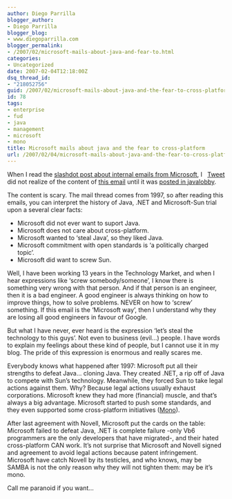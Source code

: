 ```yaml
---
author: Diego Parrilla
blogger_author:
- Diego Parrilla
blogger_blog:
- www.diegoparrilla.com
blogger_permalink:
- /2007/02/microsoft-mails-about-java-and-fear-to.html
categories:
- Uncategorized
date: 2007-02-04T12:18:00Z
dsq_thread_id:
- "218052756"
guid: /2007/02/microsoft-mails-about-java-and-the-fear-to-cross-platform/
id: 78
tags:
- enterprise
- fud
- java
- management
- microsoft
- mono
title: Microsoft mails about java and the fear to cross-platform
url: /2007/02/04/microsoft-mails-about-java-and-the-fear-to-cross-platform/
---
```


<div style="float: right; margin-left: 10px;">
  <a href="https://twitter.com/share" class="twitter-share-button" data-via="nubeblog" data-hashtags="enterprise,fud,java,management,microsoft,mono" data-count="vertical" data-url="/2007/02/04/microsoft-mails-about-java-and-the-fear-to-cross-platform/">Tweet</a>
</div>

When I read the [slashdot post about internal emails from Microsoft](http://slashdot.org/articles/07/02/03/1524250.shtml), I did not realize of the content of [this email](http://www.iowaconsumercase.org/011107/PX_2768.pdf) until it was [posted in <span onclick="BLOG_clickHandler(this)" class="blsp-spelling-error" id="SPELLING_ERROR_0">javalobby</span>](http://www.javalobby.org/java/forums/t90205.html).

The content is scary. The mail thread comes from 1997, so after reading this emails, you can interpret the history of Java, .NET and Microsoft-Sun trial upon a several clear facts: 

  * Microsoft did not ever want to suport Java.
  * Microsoft does not care about cross-platform.
  * Microsoft wanted to &#8216;steal Java&#8217;, so they liked Java.
  * Microsoft commitment with open standards is &#8216;a politically charged topic&#8217;.
  * Microsoft did want to screw Sun.

Well, I have been working 13 years in the Technology Market, and when I hear expressions like &#8216;screw somebody/someone&#8217;, I know there is something very wrong with that person. And if that person is an engineer, then it is a bad engineer. A good engineer is always thinking on how to improve things, how to solve problems. NEVER on how to &#8216;screw&#8217; something. If this email is the &#8216;Microsoft way&#8217;, then I understand why they are losing all good engineers in favour of Google.

But what I have never, ever heard is the expression &#8216;let&#8217;s steal the technology to this guys&#8217;. Not even to business (evil&#8230;) people. I have words to explain my feelings about these kind of people, but I cannot use it in my blog. The pride of this expression is enormous and really scares me.

Everybody knows what happened after 1997: Microsoft put all their strengths to defeat Java&#8230; cloning Java. They created .NET, a rip off of Java to compete with Sun&#8217;s technology. Meanwhile, they forced Sun to take legal actions against them. Why? Because legal actions usually exhaust corporations. Microsoft knew they had more (financial) muscle, and that&#8217;s always a big advantage. Microsoft started to push some standards, and they even supported some cross-platform initiatives ([Mono](http://www.mono-project.com)).

After last agreement with <span onclick="BLOG_clickHandler(this)" class="blsp-spelling-error" id="SPELLING_ERROR_1">Novell</span>, Microsoft put the cards on the table: Microsoft failed to defeat Java, .NET is complete failure -only Vb6 programmers are the only developers that have migrated-, and their hated cross-platform CAN work. It&#8217;s not surprise that Microsoft and <span onclick="BLOG_clickHandler(this)" class="blsp-spelling-error" id="SPELLING_ERROR_2">Novell</span> signed and agreement to avoid legal actions because patent infringement. Microsoft have catch <span onclick="BLOG_clickHandler(this)" class="blsp-spelling-error" id="SPELLING_ERROR_3">Novell</span> by its testicles, and who knows, may be SAMBA is not the only reason why they will not <span onclick="dr4sdgryt2(event)" style="cursor: pointer;">tighten them: may be it&#8217;s mono.</p> 

<p>
  Call me paranoid if you want&#8230;<br /></span>
</p>
